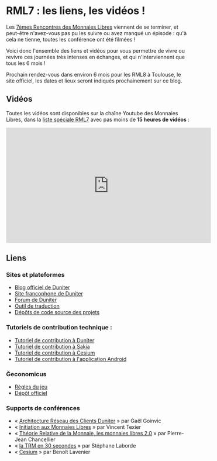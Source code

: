 # RML7 : les liens, les vidéos !

Les [7èmes Rencontres des Monnaies Libres](http://www.duniter.fr/rml/) viennent de se terminer, et peut-être n'avez-vous pas pu les suivre ou avez manqué un épisode : qu'à cela ne tienne, toutes les conférence ont été filmées !

Voici donc l'ensemble des liens et vidéos pour vous permettre de vivre ou revivre ces journées très intenses en échanges, et qui n'interviennent que tous les 6 mois !

Prochain rendez-vous dans environ 6 mois pour les RML8 à Toulouse, le site officiel, les dates et lieux seront indiqués prochainement sur ce blog.

## Vidéos

Toutes les vidéos sont disponibles sur la chaîne Youtube des Monnaies Libres, dans la [liste spéciale RML7](https://www.youtube.com/watch?v=vKlAQgYO9YM&list=PLpnzpufBlv-lgf8LDooi8vaWkOMGxR1C-) avec pas moins de **15 heures de vidéos** : 

<iframe width="560" height="315" src="https://www.youtube.com/embed/vKlAQgYO9YM?list=PLr7acQJbh5rzgkXOrCws2bELR8TNRIuv0" frameborder="0" allowfullscreen></iframe>

## Liens

### Sites et plateformes
* [Blog officiel de Duniter](http://duniter.org)
* [Site francophone de Duniter](http://www.duniter.fr)
* [Forum de Duniter](http://forum.duniter.org)
* [Outil de traduction](http://weblate.duniter.org)
* [Dépôts de code source des projets](https://github.com/duniter)

###  Tutoriels de contribution technique : 

* [Tutoriel de contribution à Duniter](https://forum.duniter.org/t/contribuer-au-code-de-duniter/923)
* [Tutoriel de contribution à Sakia](https://forum.duniter.org/t/contribuer-au-code-de-sakia/964)
* [Tutoriel de contribution à Cesium](https://forum.duniter.org/t/contribuer-au-code-cesium/929)
* [Tutoriel de contribution à l'application Android](https://forum.duniter.org/t/contribuer-au-code-de-duniter-app/932)

### Ğeconomicus

* [Règles du jeu](http://geconomicus.glibre.org)
* [Dépôt officiel](https://github.com/duniter/Geconomicus)

### Supports de conférences

* « [Architecture Réseau des Clients Duniter](https://forum.duniter.org/uploads/default/original/1X/2258efbf395f4fa8e09527fa3227719a539fa520.odp) » par Gaël Goinvic
* « [Initiation aux Monnaies Libres](http://vit.free.fr/yeswiki/wakka.php?wiki=LesMonnaiesLibres) » par Vincent Texier
* « [Théorie Relative de la Monnaie, les monnaies libres 2.0](http://pjc76.free.fr/conf/) » par Pierre-Jean Chancellier
* « [la TRM en 30 secondes](http://www.creationmonetaire.info/rml7/30sTRM/) » par Stéphane Laborde
* « [Cesium](https://github.com/duniter/cesium/blob/master/doc/fr/cesium-pre-16-001-developpement_sous_Cesium-2016-06-03.odp?raw=true) » par Benoît Lavenier
